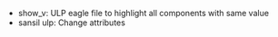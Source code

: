 * show_v: ULP eagle file to highlight all components with same value
* sansil ulp: Change attributes
